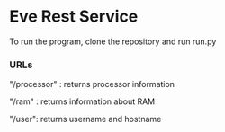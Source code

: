 # Eve Rest Service

To run the program, clone the repository and run run.py

### URLs

"/processor" : returns processor information

"/ram" : returns information about RAM

"/user": returns username and hostname
